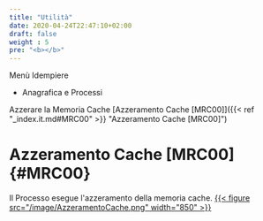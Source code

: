 ```yaml
---
title: "Utilità"
date: 2020-04-24T22:47:10+02:00
draft: false
weight : 5
pre: "<b></b>"
---
```

Menù Idempiere
- Anagrafica e Processi

 Azzerare la Memoria Cache
[Azzeramento Cache [MRC00]]({{< ref "_index.it.md#MRC00" >}} "Azzeramento Cache [MRC00]") <br>

# Azzeramento Cache [MRC00] {#MRC00}
Il Processo esegue l'azzeramento della memoria cache.
[{{< figure src="/image/AzzeramentoCache.png"  width="850"  >}}](/image/AzzeramentoCache.png)
